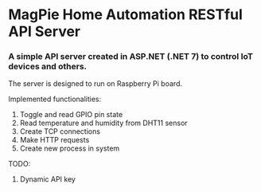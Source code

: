 # MagPie Home Automation RESTful API Server
### A simple API server created in ASP.NET (.NET 7) to control IoT devices and others.
The server is designed to run on Raspberry Pi board.

Implemented functionalities:
1. Toggle and read GPIO pin state
2. Read temperature and humidity from DHT11 sensor
3. Create TCP connections
4. Make HTTP requests
5. Create new process in system

TODO:
1. Dynamic API key
